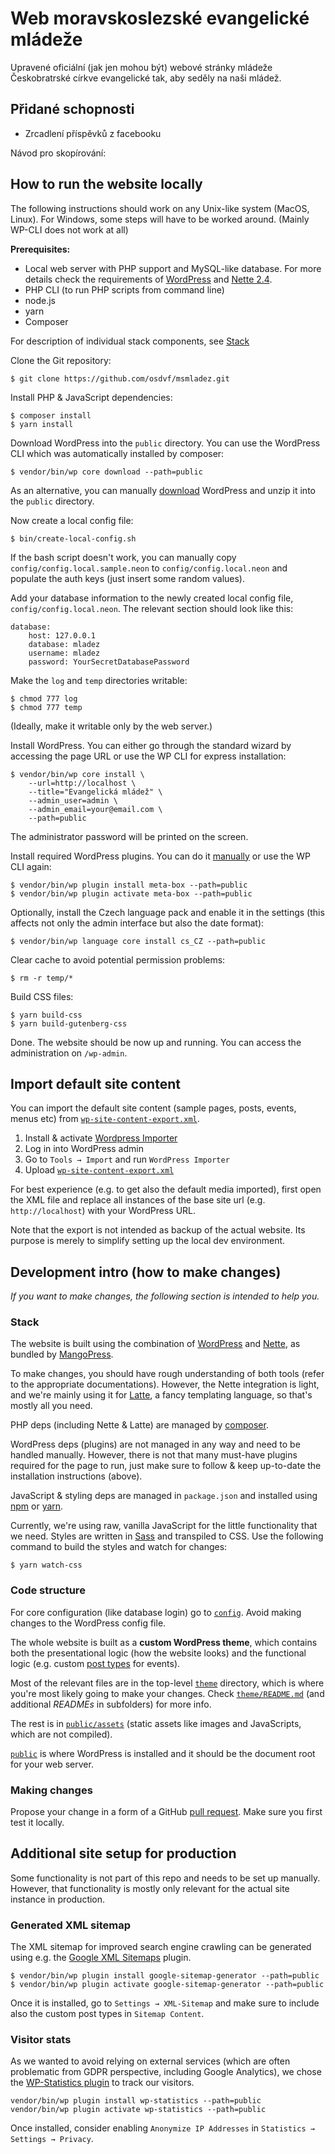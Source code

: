 # Web moravskoslezské evangelické mládeže

Upravené oficiální (jak jen mohou být) webové stránky mládeže Českobratrské církve
evangelické tak, aby seděly na naši mládež.

## Přidané schopnosti

- Zrcadlení příspěvků z facebooku

Návod pro skopírování:

## How to run the website locally

The following instructions should work on any Unix-like system (MacOS, Linux).
For Windows, some steps will have to be worked around. (Mainly WP-CLI does not work at all)

**Prerequisites:**

*   Local web server with PHP support and MySQL-like database. For more details
    check the requirements of
    [WordPress](https://wordpress.org/support/article/requirements/) and [Nette
    2.4](https://doc.nette.org/en/2.4/requirements).
*   PHP CLI (to run PHP scripts from command line)
*   node.js
*   yarn
*   Composer

For description of individual stack components, see [Stack](#Stack)

Clone the Git repository:

```
$ git clone https://github.com/osdvf/msmladez.git
```

Install PHP & JavaScript dependencies:

```
$ composer install
$ yarn install
```

Download WordPress into the `public` directory. You can use the WordPress CLI
which was automatically installed by composer:

```
$ vendor/bin/wp core download --path=public
```

As an alternative, you can manually [download](https://wordpress.org/download/)
WordPress and unzip it into the `public` directory.

Now create a local config file:

```
$ bin/create-local-config.sh
```

If the bash script doesn't work, you can manually copy
`config/config.local.sample.neon` to `config/config.local.neon` and populate the
auth keys (just insert some random values).

Add your database information to the newly created local config file,
`config/config.local.neon`. The relevant section should look like this:

```
database:
	host: 127.0.0.1
	database: mladez
	username: mladez
	password: YourSecretDatabasePassword
```

Make the `log` and `temp` directories writable:

```
$ chmod 777 log
$ chmod 777 temp
```

(Ideally, make it writable only by the web server.)

Install WordPress. You can either go through the standard wizard by accessing
the page URL or use the WP CLI for express installation:

```
$ vendor/bin/wp core install \
    --url=http://localhost \
    --title="Evangelická mládež" \
    --admin_user=admin \
    --admin_email=your@email.com \
    --path=public
```

The administrator password will be printed on the screen.

Install required WordPress plugins. You can do it
[manually](https://wordpress.org/support/article/managing-plugins/#manual-plugin-installation)
or use the WP CLI again:

```
$ vendor/bin/wp plugin install meta-box --path=public
$ vendor/bin/wp plugin activate meta-box --path=public
```

Optionally, install the Czech language pack and enable it in the settings (this
affects not only the admin interface but also the date format):

```
$ vendor/bin/wp language core install cs_CZ --path=public
```

Clear cache to avoid potential permission problems:

```
$ rm -r temp/*
```

Build CSS files:

```
$ yarn build-css
$ yarn build-gutenberg-css
```

Done. The website should be now up and running. You can access the
administration on `/wp-admin`.

## Import default site content

You can import the default site content (sample pages, posts, events, menus etc)
from [`wp-site-content-export.xml`](wp-site-content-export.xml).

1.  Install & activate [Wordpress Importer](https://cs.wordpress.org/plugins/wordpress-importer/)
2.  Log in into WordPress admin
3.  Go to `Tools → Import` and run `WordPress Importer`
4.  Upload [`wp-site-content-export.xml`](wp-site-content-export.xml)

For best experience (e.g. to get also the default media imported), first open
the XML file and replace all instances of the base site url (e.g.
`http://localhost`) with your WordPress URL.

Note that the export is not intended as backup of the actual website. Its
purpose is merely to simplify setting up the local dev environment.

## Development intro (how to make changes)

_If you want to make changes, the following section is intended to help you._

### Stack

The website is built using the combination of
[WordPress](https://wordpress.org/) and [Nette](https://nette.org/), as bundled
by [MangoPress](https://github.com/manGoweb/MangoPress/).

To make changes, you should have rough understanding of both tools (refer to the
appropriate documentations). However, the Nette integration is light, and we're
mainly using it for [Latte](https://latte.nette.org/), a fancy templating
language, so that's mostly all you need.

PHP deps (including Nette & Latte) are managed by
[composer](https://getcomposer.org/).

WordPress deps (plugins) are not managed in any way and need to be handled
manually. However, there is not that many must-have plugins required for the
page to run, just make sure to follow & keep up-to-date the installation
instructions (above).

JavaScript & styling deps are managed in `package.json` and installed using
[npm](https://www.npmjs.com/) or [yarn](https://yarnpkg.com/).

Currently, we're using raw, vanilla JavaScript for the little functionality that
we need. Styles are written in [Sass](https://sass-lang.com/) and transpiled to
CSS. Use the following command to build the styles and watch for changes:

```
$ yarn watch-css
```

### Code structure

For core configuration (like database login) go to [`config`](config). Avoid
making changes to the WordPress config file.

The whole website is built as a **custom WordPress theme**, which contains both
the presentational logic (how the website looks) and the functional logic (e.g.
custom [post
types](https://wordpress.org/support/article/post-types/#custom-post-types) for
events).

Most of the relevant files are in the top-level [`theme`](theme) directory,
which is where you're most likely going to make your changes. Check
[`theme/README.md`](theme/README.md) (and additional _READMEs_ in subfolders)
for more info.

The rest is in [`public/assets`](public/assets) (static assets like images and
JavaScripts, which are not compiled).

[`public`](public) is where WordPress is installed and it should be the document
root for your web server.

### Making changes

Propose your change in a form of a GitHub [pull
request](https://help.github.com/en/github/collaborating-with-issues-and-pull-requests/creating-a-pull-request).
Make sure you first test it locally.

## Additional site setup for production

Some functionality is not part of this repo and needs to be set up manually.
However, that functionality is mostly only relevant for the actual site instance
in production.

### Generated XML sitemap

The XML sitemap for improved search engine crawling can be generated using e.g.
the [Google XML
Sitemaps](https://wordpress.org/plugins/google-sitemap-generator/) plugin.

```
$ vendor/bin/wp plugin install google-sitemap-generator --path=public
$ vendor/bin/wp plugin activate google-sitemap-generator --path=public
```

Once it is installed, go to `Settings → XML-Sitemap` and make sure to include
also the custom post types in `Sitemap Content`.

### Visitor stats

As we wanted to avoid relying on external services (which are often problematic
from GDPR perspective, including Google Analytics), we chose the
[WP-Statistics plugin](https://wp-statistics.com/) to track our visitors.

```
vendor/bin/wp plugin install wp-statistics --path=public
vendor/bin/wp plugin activate wp-statistics --path=public
```

Once installed, consider enabling `Anonymize IP Addresses` in `Statistics →
Settings → Privacy`.
